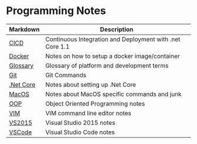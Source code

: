 # Programming Notes

Markdown | Description
--- | ---
[CICD](md/.net-core-CICD.md) | Continuous Integration and Deployment with .net Core 1.1
[Docker](md/docker.md) | Notes on how to setup a docker image/container
[Glossary](md/glossary.md) | Glossary of platform and development terms
[Git](md/git.md) | Git Commands
[.Net Core](md/.net-core.md) | Notes about setting up .Net Core
[MacOS](md/macOS.md) | Notes about MacOS specific commands and junk
[OOP](md/oop.md) | Object Oriented Programming notes
[VIM](md/vim.md) | VIM command line editor notes
[VS2015](md/vs2015.md) | Visual Studio 2015 notes
[VSCode](md/vscode.md) | Visual Studio Code notes
